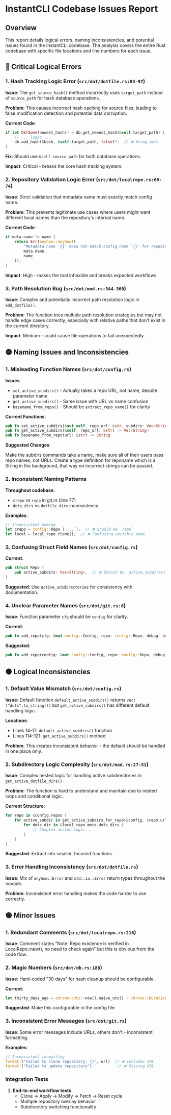 # InstantCLI Codebase Issues Report

## Overview
This report details logical errors, naming inconsistencies, and potential issues found in the InstantCLI codebase. The analysis covers the entire Rust codebase with specific file locations and line numbers for each issue.

## 🔴 Critical Logical Errors

### 1. **Hash Tracking Logic Error** (`src/dot/dotfile.rs:83-97`)
**Issue**: The `get_source_hash()` method incorrectly uses `target_path` instead of `source_path` for hash database operations.

**Problem**: This causes incorrect hash caching for source files, leading to false modification detection and potential data corruption.

**Current Code**:
```rust
if let Ok(Some(newest_hash)) = db.get_newest_hash(&self.target_path) {  // ❌ Wrong path
    // ... logic ...
    db.add_hash(&hash, &self.target_path, false)?;  // ❌ Wrong path
}
```

**Fix**: Should use `&self.source_path` for both database operations.

**Impact**: Critical - breaks the core hash tracking system.

### 2. **Repository Validation Logic Error** (`src/dot/localrepo.rs:68-74`)
**Issue**: Strict validation that metadata name must exactly match config name.

**Problem**: This prevents legitimate use cases where users might want different local names than the repository's internal name.

**Current Code**:
```rust
if meta.name != name {
    return Err(anyhow::anyhow!(
        "Metadata name '{}' does not match config name '{}' for repository",
        meta.name,
        name
    ));
}
```

**Impact**: High - makes the tool inflexible and breaks expected workflows.

### 3. **Path Resolution Bug** (`src/dot/mod.rs:344-360`)
**Issue**: Complex and potentially incorrect path resolution logic in `add_dotfile()`.

**Problem**: The function tries multiple path resolution strategies but may not handle edge cases correctly, especially with relative paths that don't exist in the current directory.

**Impact**: Medium - could cause file operations to fail unexpectedly.

## 🟡 Naming Issues and Inconsistencies

### 1. **Misleading Function Names** (`src/dot/config.rs`)
**Issues**:
- `set_active_subdirs()` - Actually takes a repo URL, not name, despite parameter name
- `get_active_subdirs()` - Same issue with URL vs name confusion
- `basename_from_repo()` - Should be `extract_repo_name()` for clarity

**Current Functions**:
```rust
pub fn set_active_subdirs(&mut self, repo_url: &str, subdirs: Vec<String>) -> Result<()>
pub fn get_active_subdirs(&self, repo_url: &str) -> Vec<String>
pub fn basename_from_repo(url: &str) -> String
```

**Suggested Changes**:

Make the subdirs commands take a name, make sure all of their users pass repo
names, not URLs. Create a type definition for reponame which is a String in the
background, that way no incorrect strings can be passed. 

### 2. **Inconsistent Naming Patterns**
**Throughout codebase**:
- `crepo` vs `repo` in git.rs (line 77)
- `dots_dirs` vs `dotfile_dirs` inconsistency

**Examples**:
```rust
// Inconsistent naming
let crepo = config::Repo { ... };  // ❌ Should be `repo`
let local = local_repo.clone();  // ❌ Confusing variable name
```

### 3. **Confusing Struct Field Names** (`src/dot/config.rs`)

**Current**:
```rust
pub struct Repo {
    pub active_subdirs: Vec<String>,  // ❌ Should be `active_subdirectories`
}
```

**Suggested**: Use `active_subdirectories` for consistency with documentation.

### 4. **Unclear Parameter Names** (`src/dot/git.rs:8`)
**Issue**: Function parameter `cfg` should be `config` for clarity.

**Current**:
```rust
pub fn add_repo(cfg: &mut config::Config, repo: config::Repo, debug: bool) -> Result<PathBuf>
```

**Suggested**:
```rust
pub fn add_repo(config: &mut config::Config, repo: config::Repo, debug: bool) -> Result<PathBuf>
```

## 🟠 Logical Inconsistencies

### 1. **Default Value Mismatch** (`src/dot/config.rs`)
**Issue**: Default function `default_active_subdirs()` returns `vec!["dots".to_string()]` but `get_active_subdirs()` has different default handling logic.

**Locations**:
- Lines 14-17: `default_active_subdirs()` function
- Lines 114-121: `get_active_subdirs()` method

**Problem**: This creates inconsistent behavior - the default should be handled in one place only.

### 2. **Subdirectory Logic Complexity** (`src/dot/mod.rs:27-51`)
**Issue**: Complex nested logic for handling active subdirectories in `get_active_dotfile_dirs()`.

**Problem**: The function is hard to understand and maintain due to nested loops and conditional logic.

**Current Structure**:
```rust
for repo in &config.repos {
    for active_subdir in get_active_subdirs_for_repo(&config, &repo.url) {
        for dots_dir in &local_repo.meta.dots_dirs {
            // Complex nested logic...
        }
    }
}
```

**Suggested**: Extract into smaller, focused functions.

### 3. **Error Handling Inconsistency** (`src/dot/dotfile.rs`)
**Issue**: Mix of `anyhow::Error` and `std::io::Error` return types throughout the module.

**Problem**: Inconsistent error handling makes the code harder to use correctly.

## 🟢 Minor Issues

### 1. **Redundant Comments** (`src/dot/localrepo.rs:216`)
**Issue**: Comment states "Note: Repo existence is verified in LocalRepo::new(), no need to check again" but this is obvious from the code flow.

### 2. **Magic Numbers** (`src/dot/db.rs:186`)
**Issue**: Hard-coded "30 days" for hash cleanup should be configurable.

**Current**:
```rust
let thirty_days_ago = chrono::Utc::now().naive_utc() - chrono::Duration::days(30);
```

**Suggested**: Make this configurable in the config file.

### 3. **Inconsistent Error Messages** (`src/dot/git.rs`)
**Issue**: Some error messages include URLs, others don't - inconsistent formatting.

**Examples**:
```rust
// Inconsistent formatting
format!("Failed to clone repository: {}", url)  // ❌ Includes URL
format!("Failed to update repository")           // ❌ Missing URL
```

### Integration Tests
1. **End-to-end workflow tests**
   - Clone → Apply → Modify → Fetch → Reset cycle
   - Multiple repository overlay behavior
   - Subdirectory switching functionality

